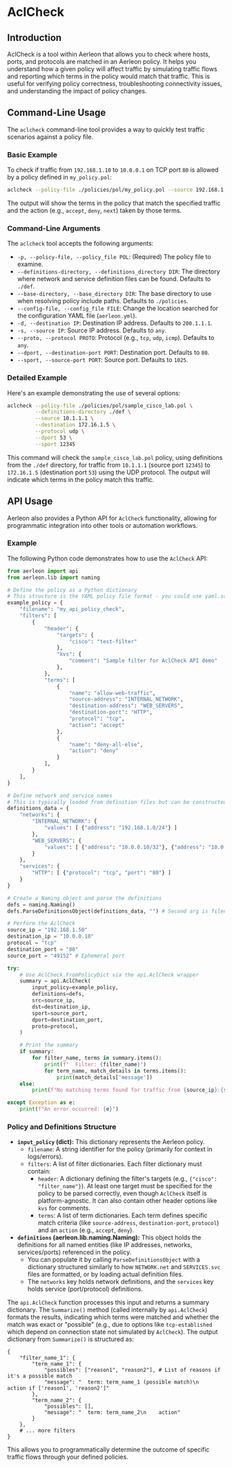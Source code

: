 # AclCheck

## Introduction

AclCheck is a tool within Aerleon that allows you to check where hosts, ports, and protocols are matched in an Aerleon policy. It helps you understand how a given policy will affect traffic by simulating traffic flows and reporting which terms in the policy would match that traffic. This is useful for verifying policy correctness, troubleshooting connectivity issues, and understanding the impact of policy changes.

## Command-Line Usage

The `aclcheck` command-line tool provides a way to quickly test traffic scenarios against a policy file.

### Basic Example

To check if traffic from `192.168.1.10` to `10.0.0.1` on TCP port `80` is allowed by a policy defined in `my_policy.pol`:

```bash
aclcheck --policy-file ./policies/pol/my_policy.pol --source 192.168.1.10 --destination 10.0.0.1 --protocol tcp --dport 80
```

The output will show the terms in the policy that match the specified traffic and the action (e.g., `accept`, `deny`, `next`) taken by those terms.

### Command-Line Arguments

The `aclcheck` tool accepts the following arguments:

*   `-p, --policy-file, --policy_file POL`: (Required) The policy file to examine.
*   `--definitions-directory, --definitions_directory DIR`: The directory where network and service definition files can be found. Defaults to `./def`.
*   `--base-directory, --base_directory DIR`: The base directory to use when resolving policy include paths. Defaults to `./policies`.
*   `--config-file, --config_file FILE`: Change the location searched for the configuration YAML file (`aerleon.yml`).
*   `-d, --destination IP`: Destination IP address. Defaults to `200.1.1.1`.
*   `-s, --source IP`: Source IP address. Defaults to `any`.
*   `--proto, --protocol PROTO`: Protocol (e.g., `tcp`, `udp`, `icmp`). Defaults to `any`.
*   `--dport, --destination-port PORT`: Destination port. Defaults to `80`.
*   `--sport, --source-port PORT`: Source port. Defaults to `1025`.

### Detailed Example

Here's an example demonstrating the use of several options:

```bash
aclcheck --policy-file ./policies/pol/sample_cisco_lab.pol \
         --definitions-directory ./def \
         --source 10.1.1.1 \
         --destination 172.16.1.5 \
         --protocol udp \
         --dport 53 \
         --sport 12345
```

This command will check the `sample_cisco_lab.pol` policy, using definitions from the `./def` directory, for traffic from `10.1.1.1` (source port `12345`) to `172.16.1.5` (destination port `53`) using the UDP protocol. The output will indicate which terms in the policy match this traffic.

## API Usage

Aerleon also provides a Python API for `AclCheck` functionality, allowing for programmatic integration into other tools or automation workflows.

### Example

The following Python code demonstrates how to use the `AclCheck` API:

```python
from aerleon import api
from aerleon.lib import naming

# Define the policy as a Python dictionary
# This structure is the YAML policy file format - you could use yaml.safe_load to convert from YAML.
example_policy = {
    "filename": "my_api_policy_check",
    "filters": [
        {
            "header": {
                "targets": {
                    "cisco": "test-filter"
                },
                "kvs": {
                    "comment": "Sample filter for AclCheck API demo"
                },
            },
            "terms": [
                {
                    "name": "allow-web-traffic",
                    "source-address": "INTERNAL_NETWORK",
                    "destination-address": "WEB_SERVERS",
                    "destination-port": "HTTP",
                    "protocol": "tcp",
                    "action": "accept"
                },
                {
                    "name": "deny-all-else",
                    "action": "deny"
                }
            ],
        }
    ],
}

# Define network and service names
# This is typically loaded from definition files but can be constructed in code.
definitions_data = {
    "networks": {
        "INTERNAL_NETWORK": {
            "values": [ {"address": "192.168.1.0/24"} ]
        },
        "WEB_SERVERS": {
            "values": [ {"address": "10.0.0.10/32"}, {"address": "10.0.0.11/32"} ]
        }
    },
    "services": {
        "HTTP": [ {"protocol": "tcp", "port": "80"} ]
    }
}

# Create a Naming object and parse the definitions
defs = naming.Naming()
defs.ParseDefinitionsObject(definitions_data, "") # Second arg is filename context

# Perform the AclCheck
source_ip = "192.168.1.50"
destination_ip = "10.0.0.10"
protocol = "tcp"
destination_port = "80"
source_port = "49152" # Ephemeral port

try:
    # Use AclCheck.FromPolicyDict via the api.AclCheck wrapper
    summary = api.AclCheck(
        input_policy=example_policy,
        definitions=defs,
        src=source_ip,
        dst=destination_ip,
        sport=source_port,
        dport=destination_port,
        proto=protocol,
    )

    # Print the summary
    if summary:
        for filter_name, terms in summary.items():
            print(f"  Filter: {filter_name}")
            for term_name, match_details in terms.items():
                print(match_details['message'])
    else:
        print(f"No matching terms found for traffic from {source_ip}:{source_port} to {destination_ip}:{destination_port} ({protocol}).")

except Exception as e:
    print(f"An error occurred: {e}")

```

### Policy and Definitions Structure

*   **`input_policy` (dict):** This dictionary represents the Aerleon policy.
    *   `filename`: A string identifier for the policy (primarily for context in logs/errors).
    *   `filters`: A list of filter dictionaries. Each filter dictionary must contain:
        *   `header`: A dictionary defining the filter's targets (e.g., `{"cisco": "filter_name"}`). At least one target must be specified for the policy to be parsed correctly, even though `AclCheck` itself is platform-agnostic. It can also contain other header options like `kvs` for comments.
        *   `terms`: A list of term dictionaries. Each term defines specific match criteria (like `source-address`, `destination-port`, `protocol`) and an `action` (e.g., `accept`, `deny`).
*   **`definitions` (aerleon.lib.naming.Naming):** This object holds the definitions for all named entities (like IP addresses, networks, services/ports) referenced in the policy.
    *   You can populate it by calling `ParseDefinitionsObject` with a dictionary structured similarly to how `NETWORK.net` and `SERVICES.svc` files are formatted, or by loading actual definition files.
    *   The `networks` key holds network definitions, and the `services` key holds service (port/protocol) definitions.

The `api.AclCheck` function processes this input and returns a summary dictionary. The `Summarize()` method (called internally by `api.AclCheck`) formats the results, indicating which terms were matched and whether the match was exact or "possible" (e.g., due to options like `tcp-established` which depend on connection state not simulated by `AclCheck`).
The output dictionary from `Summarize()` is structured as:

```
{
    "filter_name_1": {
        "term_name_1": {
            "possibles": ["reason1", "reason2"], # List of reasons if it's a possible match
            "message": "  term: term_name_1 (possible match)\n    action if ['reason1', 'reason2']"
        },
        "term_name_2": {
            "possibles": [],
            "message": "  term: term_name_2\n    action"
        }
    },
    # ... more filters
}
```

This allows you to programmatically determine the outcome of specific traffic flows through your defined policies.
